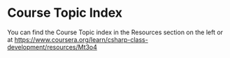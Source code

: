 # Course Topic Index

You can find the Course Topic index in the Resources section on the left or at https://www.coursera.org/learn/csharp-class-development/resources/Mt3o4
